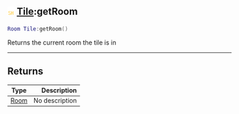 ## ![shared](.gitbook/assets/shared.png) [Tile](./readme/Tile/README.md):getRoom

```lua
Room Tile:getRoom()
```

Returns the current room the tile is in

------
## Returns

| Type   | Description |
| ------ | ----------: |
| [Room](./readme/Room/README.md) | No description |

